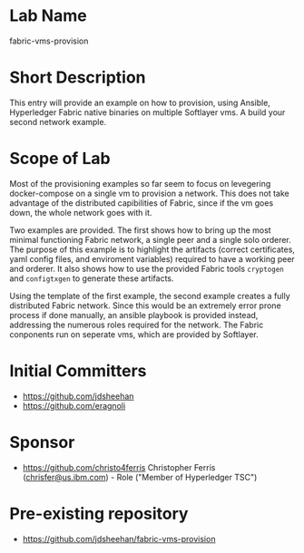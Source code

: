 # Lab Name
fabric-vms-provision

# Short Description
This entry will provide an example on how to provision, using Ansible, Hyperledger Fabric native binaries on multiple Softlayer vms. A build your second network example.

# Scope of Lab
Most of the provisioning examples so far seem to focus on levegering docker-compose on a single vm to provision a network.
This does not take advantage of the distributed capibilities of Fabric, since if the vm goes down, the whole network goes with it.

Two examples are provided.
The first shows how to bring up the most minimal functioning Fabric network, a single peer and a single solo orderer.
The purpose of this example is to highlight the artifacts (correct certificates, yaml config files, and enviroment variables) required to have a working peer and orderer.
It also shows how to use the provided Fabric tools `cryptogen` and `configtxgen` to generate these artifacts.

Using the template of the first example, the second example creates a fully distributed Fabric network.
Since this would be an extremely error prone process if done manually, an ansible playbook is provided instead, addressing the numerous roles required for the network.
The Fabric conponents run on seperate vms, which are provided by Softlayer.

# Initial Committers
- https://github.com/jdsheehan
- https://github.com/eragnoli

# Sponsor
- https://github.com/christo4ferris  Christopher Ferris (chrisfer@us.ibm.com) - Role ("Member of Hyperledger TSC")

# Pre-existing repository
- https://github.com/jdsheehan/fabric-vms-provision
